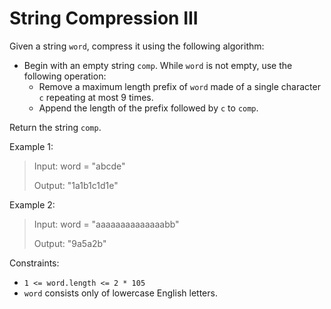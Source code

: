 # String Compression III

Given a string `word`, compress it using the following algorithm:

- Begin with an empty string `comp`. While `word` is not empty, use the following operation:
    - Remove a maximum length prefix of `word` made of a single character `c` repeating at most 9 times.
    - Append the length of the prefix followed by `c` to `comp`.

Return the string `comp`.

Example 1:

> Input: word = "abcde"
>
> Output: "1a1b1c1d1e"

Example 2:

> Input: word = "aaaaaaaaaaaaaabb"
>
> Output: "9a5a2b"

Constraints:

- `1 <= word.length <= 2 * 105`
- `word` consists only of lowercase English letters.
